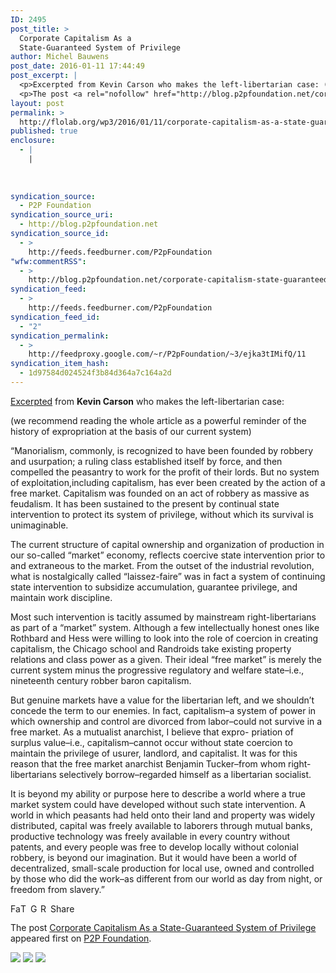 ```yaml
---
ID: 2495
post_title: >
  Corporate Capitalism As a
  State-Guaranteed System of Privilege
author: Michel Bauwens
post_date: 2016-01-11 17:44:49
post_excerpt: |
  <p>Excerpted from Kevin Carson who makes the left-libertarian case: (we recommend reading the whole article as a powerful reminder of the history of expropriation at the basis of our current system) &ldquo;Manorialism, commonly, is recognized to have been founded by robbery and usurpation; a ruling class established itself by force, and then compelled the peasantry [&hellip;]</p>
  <p>The post <a rel="nofollow" href="http://blog.p2pfoundation.net/corporate-capitalism-state-guaranteed-system-privilege-2/2016/01/11">Corporate Capitalism As a State-Guaranteed System of Privilege</a> appeared first on <a rel="nofollow" href="http://blog.p2pfoundation.net/">P2P Foundation</a>.</p>
layout: post
permalink: >
  http://flolab.org/wp3/2016/01/11/corporate-capitalism-as-a-state-guaranteed-system-of-privilege/
published: true
enclosure:
  - |
    |
        
        
        
syndication_source:
  - P2P Foundation
syndication_source_uri:
  - http://blog.p2pfoundation.net
syndication_source_id:
  - >
    http://feeds.feedburner.com/P2pFoundation
"wfw:commentRSS":
  - >
    http://blog.p2pfoundation.net/corporate-capitalism-state-guaranteed-system-privilege-2/2016/01/11/feed
syndication_feed:
  - >
    http://feeds.feedburner.com/P2pFoundation
syndication_feed_id:
  - "2"
syndication_permalink:
  - >
    http://feedproxy.google.com/~r/P2pFoundation/~3/ejka3tIMifQ/11
syndication_item_hash:
  - 1d97584d024524f3b84d364a7c164a2d
---
```

[Excerpted][1] from **Kevin Carson** who makes the left-libertarian case:

(we recommend reading the whole article as a powerful reminder of the history of expropriation at the basis of our current system)

“Manorialism, commonly, is recognized to have been founded by robbery and usurpation; a ruling class established itself by force, and then compelled the peasantry to work for the profit of their lords. But no system of exploitation,including capitalism, has ever been created by the action of a free market. Capitalism was founded on an act of robbery as massive as feudalism. It has been sustained to the present by continual state intervention to protect its system of privilege, without which its survival is unimaginable.

The current structure of capital ownership and organization of production in our so-called “market” economy, reflects coercive state intervention prior to and extraneous to the market. From the outset of the industrial revolution, what is nostalgically called “laissez-faire” was in fact a system of continuing state intervention to subsidize accumulation, guarantee privilege, and maintain work discipline.

Most such intervention is tacitly assumed by mainstream right-libertarians as part of a “market” system. Although a few intellectually honest ones like Rothbard and Hess were willing to look into the role of coercion in creating capitalism, the Chicago school and Randroids take existing property relations and class power as a given. Their ideal “free market” is merely the current system minus the progressive regulatory and welfare state–i.e., nineteenth century robber baron capitalism.

But genuine markets have a value for the libertarian left, and we shouldn’t concede the term to our enemies. In fact, capitalism–a system of power in which ownership and control are divorced from labor–could not survive in a free market. As a mutualist anarchist, I believe that expro- priation of surplus value–i.e., capitalism–cannot occur without state coercion to maintain the privilege of usurer, landlord, and capitalist. It was for this reason that the free market anarchist Benjamin Tucker–from whom right-libertarians selectively borrow–regarded himself as a libertarian socialist.

It is beyond my ability or purpose here to describe a world where a true market system could have developed without such state intervention. A world in which peasants had held onto their land and property was widely distributed, capital was freely available to laborers through mutual banks, productive technology was freely available in every country without patents, and every people was free to develop locally without colonial robbery, is beyond our imagination. But it would have been a world of decentralized, small-scale production for local use, owned and controlled by those who did the work–as different from our world as day from night, or freedom from slavery.”

<a class="a2a_button_facebook" href="http://www.addtoany.com/add_to/facebook?linkurl=http%3A%2F%2Fblog.p2pfoundation.net%2Fcorporate-capitalism-state-guaranteed-system-privilege-2%2F2016%2F01%2F11&linkname=Corporate%20Capitalism%20As%20a%20State-Guaranteed%20System%20of%20Privilege" title="Facebook" rel="nofollow"><img src="http://blog.p2pfoundation.net/wp-content/plugins/add-to-any/icons/facebook.png" width="16" height="16" alt="Facebook" /></a><a class="a2a_button_twitter" href="http://www.addtoany.com/add_to/twitter?linkurl=http%3A%2F%2Fblog.p2pfoundation.net%2Fcorporate-capitalism-state-guaranteed-system-privilege-2%2F2016%2F01%2F11&linkname=Corporate%20Capitalism%20As%20a%20State-Guaranteed%20System%20of%20Privilege" title="Twitter" rel="nofollow"><img src="http://blog.p2pfoundation.net/wp-content/plugins/add-to-any/icons/twitter.png" width="16" height="16" alt="Twitter" /></a><a class="a2a_button_google_plus" href="http://www.addtoany.com/add_to/google_plus?linkurl=http%3A%2F%2Fblog.p2pfoundation.net%2Fcorporate-capitalism-state-guaranteed-system-privilege-2%2F2016%2F01%2F11&linkname=Corporate%20Capitalism%20As%20a%20State-Guaranteed%20System%20of%20Privilege" title="Google+" rel="nofollow"><img src="http://blog.p2pfoundation.net/wp-content/plugins/add-to-any/icons/google_plus.png" width="16" height="16" alt="Google+" /></a><a class="a2a_button_reddit" href="http://www.addtoany.com/add_to/reddit?linkurl=http%3A%2F%2Fblog.p2pfoundation.net%2Fcorporate-capitalism-state-guaranteed-system-privilege-2%2F2016%2F01%2F11&linkname=Corporate%20Capitalism%20As%20a%20State-Guaranteed%20System%20of%20Privilege" title="Reddit" rel="nofollow"><img src="http://blog.p2pfoundation.net/wp-content/plugins/add-to-any/icons/reddit.png" width="16" height="16" alt="Reddit" /></a><a class="a2a_dd a2a_target addtoany_share_save" href="https://www.addtoany.com/share#url=http%3A%2F%2Fblog.p2pfoundation.net%2Fcorporate-capitalism-state-guaranteed-system-privilege-2%2F2016%2F01%2F11&title=Corporate%20Capitalism%20As%20a%20State-Guaranteed%20System%20of%20Privilege" id="wpa2a_2"><img src="http://blog.p2pfoundation.net/wp-content/plugins/add-to-any/share_save_120_16.png" width="120" height="16" alt="Share" /></a>

The post <a rel="nofollow" href="http://blog.p2pfoundation.net/corporate-capitalism-state-guaranteed-system-privilege-2/2016/01/11">Corporate Capitalism As a State-Guaranteed System of Privilege</a> appeared first on <a rel="nofollow" href="http://blog.p2pfoundation.net/">P2P Foundation</a>.

<div class="feedflare">
  <a href="http://feeds.feedburner.com/~ff/P2pFoundation?a=ejka3tIMifQ:G5vA15FeEk4:7Q72WNTAKBA"><img src="http://feeds.feedburner.com/~ff/P2pFoundation?d=7Q72WNTAKBA" border="0" /></img></a> <a href="http://feeds.feedburner.com/~ff/P2pFoundation?a=ejka3tIMifQ:G5vA15FeEk4:D7DqB2pKExk"><img src="http://feeds.feedburner.com/~ff/P2pFoundation?i=ejka3tIMifQ:G5vA15FeEk4:D7DqB2pKExk" border="0" /></img></a> <a href="http://feeds.feedburner.com/~ff/P2pFoundation?a=ejka3tIMifQ:G5vA15FeEk4:2mJPEYqXBVI"><img src="http://feeds.feedburner.com/~ff/P2pFoundation?d=2mJPEYqXBVI" border="0" /></img></a>
</div>

<img src="http://feeds.feedburner.com/~r/P2pFoundation/~4/ejka3tIMifQ" height="1" width="1" alt="" />

 [1]: http://www.mutualist.org/id4.html